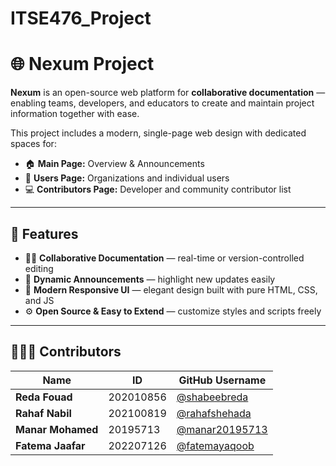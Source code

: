 # ITSE476_Project
# 🌐 Nexum Project

**Nexum** is an open-source web platform for **collaborative documentation** — enabling teams, developers, and educators to create and maintain project information together with ease.

This project includes a modern, single-page web design with dedicated spaces for:
- 🏠 **Main Page:** Overview & Announcements  
- 👥 **Users Page:** Organizations and individual users  
- 💻 **Contributors Page:** Developer and community contributor list  

---

## 🚀 Features

- 🧑‍💻 **Collaborative Documentation** — real-time or version-controlled editing  
- 📰 **Dynamic Announcements** — highlight new updates easily  
- 🎨 **Modern Responsive UI** — elegant design built with pure HTML, CSS, and JS  
- ⚙️ **Open Source & Easy to Extend** — customize styles and scripts freely  

---
## 🧑‍🤝‍🧑 Contributors

| Name | ID | GitHub Username |
|------|------------------|------|
|  **Reda Fouad** | 202010856 | [@shabeebreda](https://github.com/shabeebreda) |
|  **Rahaf Nabil** | 202100819 | [@rahafshehada](https://github.com/rahafshehada)  |
|  **Manar Mohamed** | 20195713 | [@manar20195713](https://github.com/manar20195713) |
|  **Fatema Jaafar** | 202207126 |  [@fatemayaqoob](https://github.com/fatemayaqoob) |






